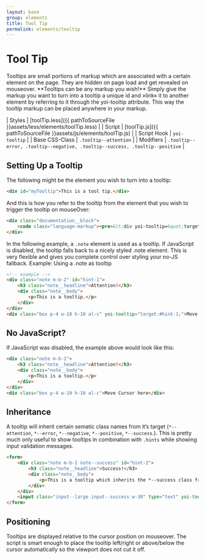 ```yaml
---
layout: base
group: elements
title: Tool Tip
permalink: elements/tooltip
---
```


# Tool Tip

<p class="intro">Tooltips are small portions of markup which are associated with a certain element on the page. They are hidden on page load and get revealed on mouseover. **Tooltips can be any markup you wish!** Simply give the markup you want to turn into a tooltip a unique id and »link« it to another element by referring to it through the yoi-tooltip attribute. This way the tooltip markup can be placed anywhere in your markup.</p>

| Styles         | [toolTip.less]({{ pathToSourceFile }}assets/less/elements/toolTip.less)      |
| Script         | [toolTip.js]({{ pathToSourceFile }}assets/js/elements/toolTip.js)            |
| Script Hook    | `yoi-tooltip`                                                                |
| Base CSS-Class | `.tooltip--attention`                                                        |
| Modifiers      | `.tooltip--error, .tooltip--negative, .tooltip--success, .tooltip--positive` |

## Setting Up a Tooltip

The following might be the element you wish to turn into a tooltip:

```html
<div id="myTooltip">This is a tool tip.</div>
```

And this is how you refer to the tooltip from the element that you wish to trigger the tooltip on mouseOver:

```html
<div class="documentation__block">
    <code class="language-markup"><pre>&lt;div yoi-tooltip=&quot;target:#myTooltip;&quot;&gt;Move Cursor here&lt;/div&gt;</pre></code>
</div>
```

In the following example, a `.note` element is used as a tooltip. If JavaScript is disabled, the tooltip falls back to a nicely styled .note element. This is very flexible and gives you complete control over styling your no-JS fallback.
Example: Using a .note as tooltip

```html
<!-- example -->
<div class="note m-b-2" id="hint-1">
    <h3 class="note__headline">Attention!</h3>
    <div class="note__body">
        <p>This is a tooltip.</p>
    </div>
</div>
<div class="box p-4 w-10 h-10 al-c" yoi-tooltip="target:#hint-1;">Move Cursor here</div>
```

## No JavaScript?

If JavaScript was disabled, the example above would look like this:

```html
<div class="note m-b-2">
    <h3 class="note__headline">Attention!</h3>
    <div class="note__body">
        <p>This is a tooltip.</p>
    </div>
</div>
<div class="box p-4 w-10 h-10 al-c">Move Cursor here</div>
```

## Inheritance

A tooltip will inherit certain sematic class names from it’s target (`*--attention`, `*--error`, `*--negative`, `*--positive`, `*--success`.). This is pretty much only useful to show tooltips in combination with `.hints` while showing input validation messages.

```html
<form>
    <div class="note m-b-2 note--success" id="hint-2">
        <h3 class="note__headline">Success!</h3>
        <div class="note__body">
            <p>This is a tooltip which inherits the *--success class from it’s target.</p>
        </div>
    </div>
    <input class="input--large input--success w-30" type="text" yoi-tooltip="target:#hint-2; icon:011;" />
</form>
```

## Positioning

Tooltips are displayed relative to the cursor position on mouseover. The script is smart enough to place the tooltip left/right or above/below the cursor automatically so the viewport does not cut it off.
